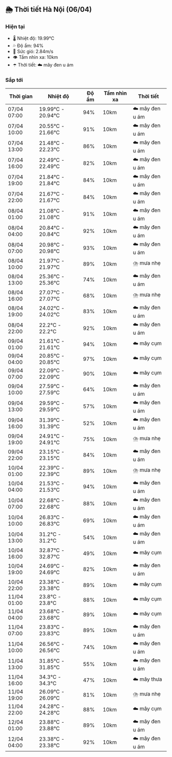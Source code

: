 ## 🌦️ Thời tiết Hà Nội (06/04)

### Hiện tại

- 🌡️ Nhiệt độ: 19.99℃
- 💦 Độ ẩm: 94%
- 💨 Sức gió: 2.84m/s
- 👁️ Tầm nhìn xa: 10km
- ☂️ Thời tiết: ☁️ mây đen u ám

### Sắp tới

| Thời gian | Nhiệt độ | Độ ẩm | Tầm nhìn xa | Thời tiết |
| --- | --- | --- | --- | --- |
| 07/04 07:00 | 19.99℃ - 20.94℃ | 94% | 10km | ☁️ mây đen u ám |
| 07/04 10:00 | 20.55℃ - 21.66℃ | 91% | 10km | ☁️ mây đen u ám |
| 07/04 13:00 | 21.48℃ - 22.23℃ | 86% | 10km | ☁️ mây đen u ám |
| 07/04 16:00 | 22.49℃ - 22.49℃ | 82% | 10km | ☁️ mây đen u ám |
| 07/04 19:00 | 21.84℃ - 21.84℃ | 84% | 10km | ☁️ mây đen u ám |
| 07/04 22:00 | 21.67℃ - 21.67℃ | 84% | 10km | ☁️ mây đen u ám |
| 08/04 01:00 | 21.08℃ - 21.08℃ | 91% | 10km | ☁️ mây đen u ám |
| 08/04 04:00 | 20.84℃ - 20.84℃ | 92% | 10km | ☁️ mây đen u ám |
| 08/04 07:00 | 20.98℃ - 20.98℃ | 93% | 10km | ☁️ mây đen u ám |
| 08/04 10:00 | 21.97℃ - 21.97℃ | 89% | 10km | ⛈️ mưa nhẹ |
| 08/04 13:00 | 25.36℃ - 25.36℃ | 74% | 10km | ☁️ mây đen u ám |
| 08/04 16:00 | 27.07℃ - 27.07℃ | 68% | 10km | ⛈️ mưa nhẹ |
| 08/04 19:00 | 24.02℃ - 24.02℃ | 83% | 10km | ☁️ mây đen u ám |
| 08/04 22:00 | 22.2℃ - 22.2℃ | 92% | 10km | ☁️ mây đen u ám |
| 09/04 01:00 | 21.61℃ - 21.61℃ | 94% | 10km | ☁️ mây cụm |
| 09/04 04:00 | 20.85℃ - 20.85℃ | 97% | 10km | ☁️ mây cụm |
| 09/04 07:00 | 22.09℃ - 22.09℃ | 90% | 10km | ☁️ mây cụm |
| 09/04 10:00 | 27.59℃ - 27.59℃ | 64% | 10km | ☁️ mây đen u ám |
| 09/04 13:00 | 29.59℃ - 29.59℃ | 57% | 10km | ☁️ mây đen u ám |
| 09/04 16:00 | 31.39℃ - 31.39℃ | 52% | 10km | ☁️ mây đen u ám |
| 09/04 19:00 | 24.91℃ - 24.91℃ | 75% | 10km | ⛈️ mưa nhẹ |
| 09/04 22:00 | 23.15℃ - 23.15℃ | 84% | 10km | ☁️ mây đen u ám |
| 10/04 01:00 | 22.39℃ - 22.39℃ | 89% | 10km | ⛈️ mưa nhẹ |
| 10/04 04:00 | 21.53℃ - 21.53℃ | 94% | 10km | ☁️ mây đen u ám |
| 10/04 07:00 | 22.68℃ - 22.68℃ | 88% | 10km | ☁️ mây đen u ám |
| 10/04 10:00 | 26.83℃ - 26.83℃ | 69% | 10km | ☁️ mây đen u ám |
| 10/04 13:00 | 31.2℃ - 31.2℃ | 54% | 10km | ☁️ mây đen u ám |
| 10/04 16:00 | 32.87℃ - 32.87℃ | 49% | 10km | ☁️ mây cụm |
| 10/04 19:00 | 24.69℃ - 24.69℃ | 82% | 10km | ☁️ mây đen u ám |
| 10/04 22:00 | 23.38℃ - 23.38℃ | 89% | 10km | ☁️ mây cụm |
| 11/04 01:00 | 23.8℃ - 23.8℃ | 88% | 10km | ☁️ mây cụm |
| 11/04 04:00 | 23.68℃ - 23.68℃ | 89% | 10km | ☁️ mây cụm |
| 11/04 07:00 | 23.83℃ - 23.83℃ | 89% | 10km | ☁️ mây đen u ám |
| 11/04 10:00 | 26.56℃ - 26.56℃ | 74% | 10km | ☁️ mây đen u ám |
| 11/04 13:00 | 31.85℃ - 31.85℃ | 55% | 10km | ☁️ mây đen u ám |
| 11/04 16:00 | 34.3℃ - 34.3℃ | 47% | 10km | ☁️ mây thưa |
| 11/04 19:00 | 26.09℃ - 26.09℃ | 81% | 10km | ⛈️ mưa nhẹ |
| 11/04 22:00 | 24.28℃ - 24.28℃ | 88% | 10km | ☁️ mây cụm |
| 12/04 01:00 | 23.88℃ - 23.88℃ | 89% | 10km | ☁️ mây đen u ám |
| 12/04 04:00 | 23.38℃ - 23.38℃ | 92% | 10km | ☁️ mây đen u ám |
